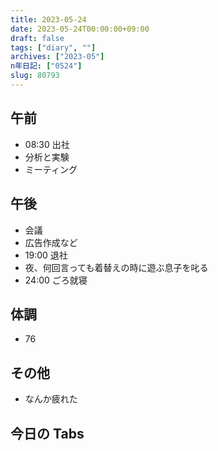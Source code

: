 ```yaml
---
title: 2023-05-24
date: 2023-05-24T00:00:00+09:00
draft: false
tags: ["diary", ""]
archives: ["2023-05"]
n年日記: ["0524"]
slug: 80793
---
```


## 午前

- 08:30 出社
- 分析と実験
- ミーティング

## 午後

- 会議
- 広告作成など
- 19:00 退社
- 夜、何回言っても着替えの時に遊ぶ息子を叱る
- 24:00 ごろ就寝

## 体調

- 76

## その他

- なんか疲れた

## 今日の Tabs
